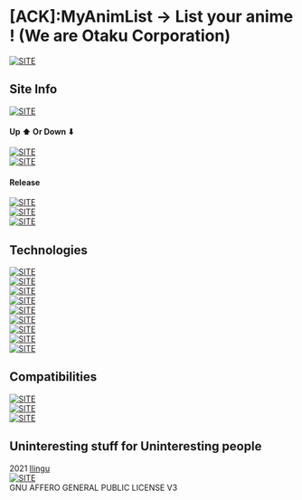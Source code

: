 # [ACK]:MyAnimList -> List your anime ! (We are Otaku Corporation)

[![SITE](https://forthebadge.com/images/badges/check-it-out.svg)](https://myanimchecker.netlify.app)

<!-- [![SITE](https://img.shields.io/discord/823815537138073610.svg?label=Discord&logo=Discord&colorB=7289da&style=for-the-badge)](https://www.youtube.com/watch?v=BsIa_LKojJI) -->

## Site Info

[![SITE](https://img.shields.io/maintenance/yes/2021?style=for-the-badge)](https://myanimchecker.netlify.app/)

#### Up ⬆ Or Down ⬇

[![SITE](https://img.shields.io/website-up-down-green-red/https/myanimchecker.netlify.app.svg?style=for-the-badge)](https://myanimchecker.netlify.app/)  
[![SITE](https://img.shields.io/netlify/034816b9-c9d3-4fd5-800f-2b4ba804bcfc?style=for-the-badge)](https://www.netlify.com/)

#### Release

[![SITE](https://img.shields.io/badge/ACK%20release-LTS%201%20%CE%B213%20F3-blue?style=for-the-badge)](https://myanimchecker.netlify.app/Settings)  
[![SITE](https://img.shields.io/badge/MCK%20release-%CE%B23-blue?style=for-the-badge)](https://myanimchecker.netlify.app/Settings)  
[![SITE](https://img.shields.io/badge/Project%20Version-LTS%201.9-blue?style=for-the-badge)](https://myanimchecker.netlify.app/Settings)

## Technologies

[![SITE](https://img.shields.io/badge/dependencies-up%20to%20date-green?style=for-the-badge)](https://www.npmjs.com/)  
[![SITE](https://img.shields.io/static/v1?label=MADE%20WITH&message=REACT&color=61DBFB&style=for-the-badge)](https://reactjs.org/)  
[![SITE](https://forthebadge.com/images/badges/made-with-javascript.svg)](https://developer.mozilla.org/fr/docs/Web/JavaScript)  
[![SITE](https://forthebadge.com/images/badges/built-with-swag.svg)](https://www.youtube.com/watch?v=BsIa_LKojJI)  
[![SITE](https://forthebadge.com/images/badges/uses-html.svg)](https://developer.mozilla.org/fr/docs/Web/HTML)  
[![SITE](https://forthebadge.com/images/badges/uses-css.svg)](https://developer.mozilla.org/fr/docs/Web/CSS)  
[![SITE](https://forthebadge.com/images/badges/uses-js.svg)](https://developer.mozilla.org/fr/docs/Web/JavaScript)  
[![SITE](https://forthebadge.com/images/badges/validated-html5.svg)](https://www.w3schools.com/html/)  
[![SITE](https://forthebadge.com/images/badges/uses-brains.svg)](https://www.youtube.com/watch?v=BsIa_LKojJI)

## Compatibilities

[![SITE](https://img.shields.io/static/v1?label=Compatibility%20With&message=ALL&color=C13B3A&style=for-the-badge)](https://myanimchecker.netlify.app/)  
[![SITE](https://forthebadge.com/images/badges/compatibility-club-penguin.svg)](https://www.youtube.com/watch?v=BsIa_LKojJI)  
[![SITE](https://forthebadge.com/images/badges/compatibility-ie-6.svg)](https://www.youtube.com/watch?v=BsIa_LKojJI)

## Uninteresting stuff for Uninteresting people

2021 [Ilingu](https://github.com/Ilingu)  
[![SITE](https://camo.githubusercontent.com/c917c2ec3ee2436b2b29d756c450401e6435df7857662e6f1c6db4c38e1f96fd/68747470733a2f2f696d672e736869656c64732e696f2f62616467652f4c6963656e73652d47504c25323076332d79656c6c6f772e737667)](https://github.com/Ilingu/ANIMCHECKER/blob/master/LICENSE)  
GNU AFFERO GENERAL PUBLIC LICENSE V3
